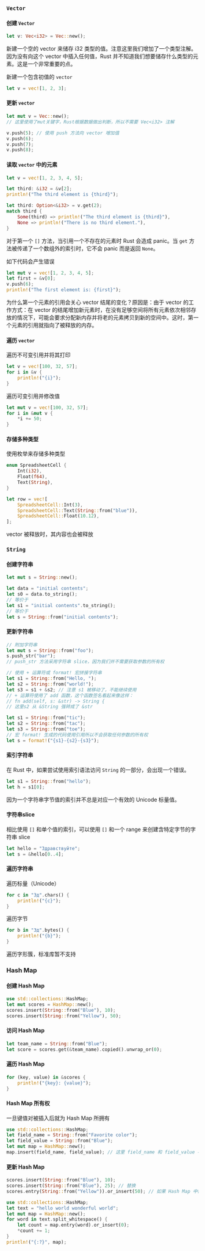### `Vector`

#### 创建 `Vector`

```rust
let v: Vec<i32> = Vec::new();
```
新建一个空的 vector 来储存 i32 类型的值。注意这里我们增加了一个类型注解。因为没有向这个 vector 中插入任何值，Rust 并不知道我们想要储存什么类型的元素。这是一个非常重要的点。

新建一个包含初值的 `vector`

```rust
let v = vec![1, 2, 3];
```

#### 更新 `vector`

```rust
let mut v = Vec::new();
// 这里使用了mut关键字，Rust根据数据做出判断，所以不需要 Vec<i32> 注解

v.push(5); // 使用 push 方法向 vector 增加值
v.push(6);
v.push(7);
v.push(8);
```

#### 读取 `vector` 中的元素

```rust
let v = vec![1, 2, 3, 4, 5];

let third: &i32 = &v[2];
println!("The third element is {third}");

let third: Option<&i32> = v.get(2);
match third {
    Some(third) => println!("The third element is {third}"),
    None => println!("There is no third element."),
}
```

对于第一个 `[]` 方法，当引用一个不存在的元素时 Rust 会造成 panic。当 `get` 方法被传递了一个数组外的索引时，它不会 panic 而是返回 `None`。

如下代码会产生错误

```rust
let mut v = vec![1, 2, 3, 4, 5];
let first = &v[0];
v.push(6);
println!("The first element is: {first}");
```

为什么第一个元素的引用会关心 vector 结尾的变化？原因是：由于 vector 的工作方式：在 vector 的结尾增加新元素时，在没有足够空间将所有元素依次相邻存放的情况下，可能会要求分配新内存并将老的元素拷贝到新的空间中。这时，第一个元素的引用就指向了被释放的内存。

#### 遍历 `vector`

遍历不可变引用并将其打印

```rust
let v = vec![100, 32, 57];
for i in &v {
    println!("{i}");
}
```

遍历可变引用并修改值

```rust
let mut v = vec![100, 32, 57];
for i in &mut v {
    *i += 50;
}
```

#### 存储多种类型

使用枚举来存储多种类型

```rust
enum SpreadsheetCell {
    Int(i32),
    Float(f64),
    Text(String),
}

let row = vec![
    SpreadsheetCell::Int(3),
    SpreadsheetCell::Text(String::from("blue")),
    SpreadsheetCell::Float(10.12),
];
```

vector 被释放时，其内容也会被释放

### `String`

#### 创建字符串

```rust
let mut s = String::new();

let data = "initial contents";
let s0 = data.to_string();
// 等价于
let s1 = "initial contents".to_string();
// 等价于
let s = String::from("initial contents");
```

#### 更新字符串

```rust
// 附加字符串
let mut s = String::from("foo");
s.push_str("bar");
// push_str 方法采用字符串 slice，因为我们并不需要获取参数的所有权

// 使用 + 运算符或 format! 宏拼接字符串
let s1 = String::from("Hello, ");
let s2 = String::from("world!");
let s3 = s1 + &s2; // 注意 s1 被移动了，不能继续使用
// + 运算符使用了 add 函数，这个函数签名看起来像这样：
// fn add(self, s: &str) -> String {
// 这里s2 从 &String 强转成了 &str

let s1 = String::from("tic");
let s2 = String::from("tac");
let s3 = String::from("toe");
// 宏 format! 生成的代码使用引用所以不会获取任何参数的所有权
let s = format!("{s1}-{s2}-{s3}");
```

#### 索引字符串

在 Rust 中，如果尝试使用索引语法访问 `String` 的一部分，会出现一个错误。

```rust
let s1 = String::from("hello");
let h = s1[0];
```

因为一个字符串字节值的索引并不总是对应一个有效的 Unicode 标量值。

#### 字符串slice

相比使用 `[]` 和单个值的索引，可以使用 `[]` 和一个 range 来创建含特定字节的字符串 slice

```rust
let hello = "Здравствуйте";
let s = &hello[0..4];
```

#### 遍历字符串

遍历标量（Unicode）

```rust
for c in "Зд".chars() {
    println!("{c}");
}
```

遍历字节

```rust
for b in "Зд".bytes() {
    println!("{b}");
}
```

遍历字形簇，标准库暂不支持

### Hash Map

#### 创建 Hash Map

```rust
use std::collections::HashMap;
let mut scores = HashMap::new();
scores.insert(String::from("Blue"), 10);
scores.insert(String::from("Yellow"), 50);
```

#### 访问 Hash Map

```rust
let team_name = String::from("Blue");
let score = scores.get(&team_name).copied().unwrap_or(0);
```

#### 遍历 Hash Map

```rust
for (key, value) in &scores {
    println!("{key}: {value}");
}
```

#### Hash Map 所有权

一旦键值对被插入后就为 Hash Map 所拥有

```rust
use std::collections::HashMap;
let field_name = String::from("Favorite color");
let field_value = String::from("Blue");
let mut map = HashMap::new();
map.insert(field_name, field_value); // 这里 field_name 和 field_value 不再有效
```

#### 更新 Hash Map

```rust
scores.insert(String::from("Blue"), 10);
scores.insert(String::from("Blue"), 25); // 替换
scores.entry(String::from("Yellow")).or_insert(50); // 如果 Hash Map 中键已经存在则不做任何操作
```

```rust
use std::collections::HashMap;
let text = "hello world wonderful world";
let mut map = HashMap::new();
for word in text.split_whitespace() {
    let count = map.entry(word).or_insert(0);
    *count += 1;
}
println!("{:?}", map);
```
